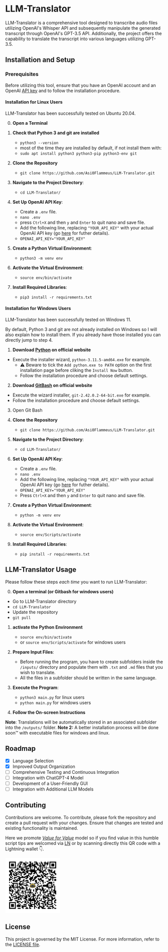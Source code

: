# LLM-Translator

LLM-Translator is a comprehensive tool designed to transcribe audio files utilizing OpenAI's Whisper API and subsequently manipulate the generated transcript through OpenAI's GPT-3.5 API. Additionally, the project offers the capability to translate the transcript into various languages utilizing GPT-3.5.

## Installation and Setup 

### Prerequisites

Before utilizing this tool, ensure that you have an OpenAI account and an OpenAI [API key](https://beta.openai.com/docs/api-reference/introduction) and to follow the installation procedure. 
#### Installation for Linux Users

LLM-Translator has been successfully tested on Ubuntu 20.04. 

0. **Open a Terminal** 
1. **Check that Python 3 and git are installed**
   - `python3 --version` 
   - most of the time they are installed by default, if not install them with:
    - `sudo apt install python3 python3-pip python3-env git`
2. **Clone the Repository**  
   - `git clone https://github.com/Asi0Flammeus/LLM-Translator.git`

3. **Navigate to the Project Directory**:  
   - `cd LLM-Translator/`

4. **Set Up OpenAI API Key**:  
   - Create a `.env` file.
    - `nano .env` 
    - press `Ctrl+X` and then `y` and `Enter` to quit nano and save file. 
   - Add the following line, replacing `"YOUR_API_KEY"` with your actual OpenAI API key (go [here](https://platform.openai.com/account/api-keys) for futher details).
    - `OPENAI_API_KEY="YOUR_API_KEY"`

4. **Create a Python Virtual Environment**:  
   - `python3 -m venv env`

5. **Activate the Virtual Environment**:  
   - `source env/bin/activate`

6. **Install Required Libraries**:  
   - `pip3 install -r requirements.txt`


#### Installation for Windows Users

LLM-Translator has been successfully tested on Windows 11. 

By default, Python 3 and git are not already installed on Windows so I will also explain how to install them. If you already have those installed you can directly jump to step 4. 

1. __Download [Python](https://www.python.org/ftp/python/3.11.5/python-3.11.5-amd64.exe) on official website__ 
  - Execute the installer wizard, `python-3.11.5-amd64.exe` for example.
    - ⚠️  Beware to tick the `Add python.exe to PATH` option on the first installation page before cliking the `Install Now` button.
    - Follow the installation procedure and choose default settings.

2. __Download [GitBash](https://github.com/git-for-windows/git/releases/download/v2.42.0.windows.2/Git-2.42.0.2-64-bit.exe) on official website__
  - Execute the wizard installer, `git-2.42.0.2-64-bit.exe` for example.
  - Follow the installation procedure and choose default settings.
3. Open Git Bash 

4. **Clone the Repository**  
   - `git clone https://github.com/Asi0Flammeus/LLM-Translator.git`

5. **Navigate to the Project Directory**:  
   - `cd LLM-Translator/`

6. **Set Up OpenAI API Key**:  
   - Create a `.env` file.
    - `nano .env` 
   - Add the following line, replacing `"YOUR_API_KEY"` with your actual OpenAI API key (go [here](https://platform.openai.com/account/api-keys) for futher details).
    - `OPENAI_API_KEY="YOUR_API_KEY"`
    - Press `Ctrl+X` and then `y` and `Enter` to quit nano and save file. 

4. **Create a Python Virtual Environment**:  
   - `python -m venv env`

5. **Activate the Virtual Environment**:  
   - `source env/Scripts/activate`

6. **Install Required Libraries**:  
   - `pip install -r requirements.txt`

## LLM-Translator Usage

Please follow these steps *each time* you want to run LLM-Translator:

0. **Open a terminal (or Gitbash for windows users)**
  - Go to LLM-Translator directory
   - `cd LLM-Translator`
  - Update the repository
   - `git pull` 

1. **activate the Python Environment**  
   - `source env/bin/activate` 
   - or `source env/Scripts/activate` for windows users

2. **Prepare Input Files**:  
   - Before running the program, you have to create subfolders inside the `/inputs/` directory and populate them with `.txt` and `.md` files that you wish to translate.
   - All the files in a subfolder should be written in the same language. 

3. **Execute the Program**:  
   - `python3 main.py` for linux users
   - `python main.py` for windows users

4. **Follow the On-screen Instructions** 
   

**Note**: Translations will be automatically stored in an associated subfolder into the `/outputs/` folder. 
**Note 2:** A better installation process will be done soon™ with executable files for windows and linux.

## Roadmap

- [X] Language Selection
- [X] Improved Output Organization
- [ ] Comprehensive Testing and Continuous Integration
- [ ] Integration with ChatGPT-4 Model
- [ ] Development of a User-Friendly GUI
- [ ] Integration with Additional LLM Models

## Contributing

Contributions are welcome. To contribute, please fork the repository and create a pull request with your changes. Ensure that changes are tested and existing functionality is maintained.

Here we promote [*Value for Value*](https://dergigi.com/2021/12/30/the-freedom-of-value/) model so if you find value in this humble script tips are welcomed via [LN](https://getalby.com/p/asi0) or by scanning directly this QR code with a Lightning wallet 👇. 

<img src="./figure/LN-address-asi0-tip.png" width="175">

## License

This project is governed by the MIT License. For more information, refer to the [LICENSE file](./license.md).
